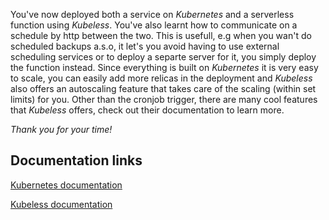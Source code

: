 You've now deployed both a service on _Kubernetes_ and a serverless function using _Kubeless_. You've also learnt how to communicate on a schedule by http between the two. This is usefull, e.g when you wan't do scheduled backups a.s.o, it let's you avoid having to use external scheduling services or to deploy a separte server for it, you simply deploy the function instead. Since everything is built on _Kubernetes_ it is very easy to scale, you can easily add more relicas in the deployment and _Kubeless_ also offers an autoscaling feature that takes care of the scaling (within set limits) for you. Other than the cronjob trigger, there are many cool features that _Kubeless_ offers, check out their documentation to learn more.

*Thank you for your time!*


## Documentation links

[Kubernetes documentation](https://kubernetes.io/docs/home/)


[Kubeless documentation](https://kubeless.io/docs/)